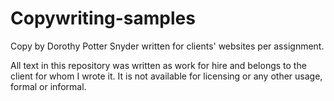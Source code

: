 # Copywriting-samples
Copy by Dorothy Potter Snyder written for clients' websites per assignment.

All text in this repository was written as work for hire and belongs to the client for whom I wrote it. It is not available for licensing or any other usage, formal or informal.
